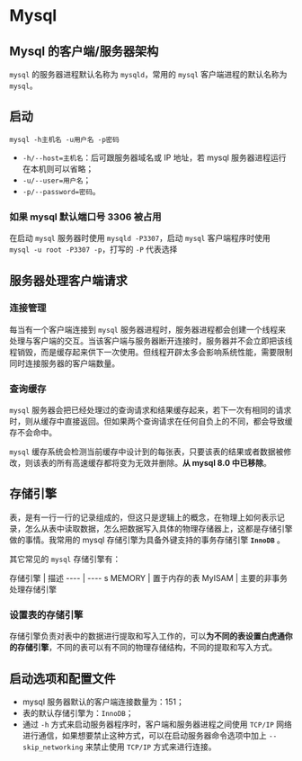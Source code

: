 # Mysql
## Mysql 的客户端/服务器架构
`mysql` 的服务器进程默认名称为 `mysqld`，常用的 `mysql` 客户端进程的默认名称为 `mysql`。

## 启动
`mysql -h主机名 -u用户名 -p密码`

* `-h/--host=主机名`：后可跟服务器域名或 IP 地址，若 mysql 服务器进程运行在本机则可以省略；
* `-u/--user=用户名`；
* `-p/--password=密码`。

### 如果 mysql 默认端口号 3306 被占用
在启动 `mysql` 服务器时使用 `mysqld -P3307`，启动 `mysql` 客户端程序时使用 `mysql -u root -P3307 -p`，打写的 `-P` 代表选择

## 服务器处理客户端请求
### 连接管理
每当有一个客户端连接到 `mysql` 服务器进程时，服务器进程都会创建一个线程来处理与客户端的交互。当该客户端与服务器断开连接时，服务器并不会立即把该线程销毁，而是缓存起来供下一次使用。但线程开辟太多会影响系统性能，需要限制同时连接服务器的客户端数量。

### 查询缓存
`mysql` 服务器会把已经处理过的查询请求和结果缓存起来，若下一次有相同的请求时，则从缓存中直接返回。但如果两个查询请求在任何自负上的不同，都会导致缓存不会命中。

`mysql` 缓存系统会检测当前缓存中设计到的每张表，只要该表的结果或者数据被修改，则该表的所有高速缓存都将变为无效并删除。**从 mysql 8.0 中已移除**。


## 存储引擎
表，是有一行一行的记录组成的，但这只是逻辑上的概念，在物理上如何表示记录，怎么从表中读取数据，怎么把数据写入具体的物理存储器上，这都是存储引擎做的事情。我常用的 mysql 存储引擎为具备外键支持的事务存储引擎 **`InnoDB`** 。

其它常见的 `mysql` 存储引擎有：

存储引擎 | 描述
---- | ---- s
MEMORY | 置于内存的表
MyISAM | 主要的非事务处理存储引擎


### 设置表的存储引擎
存储引擎负责对表中的数据进行提取和写入工作的，可以**为不同的表设置白虎通你的存储引擎**，不同的表可以有不同的物理存储结构，不同的提取和写入方式。

## 启动选项和配置文件
* mysql 服务器默认的客户端连接数量为：151；
* 表的默认存储引擎为：`InnoDB`；
* 通过 `-h` 方式来启动服务器程序时，客户端和服务器进程之间使用 `TCP/IP` 网络进行通信，如果想要禁止这种方式，可以在启动服务器命令选项中加上 `--skip_networking` 来禁止使用 `TCP/IP` 方式来进行连接。




